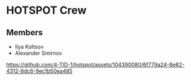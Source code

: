 # HOTSPOT Crew

## Members
- Ilya Koltsov
- Alexander Smirnov



https://github.com/4-TID-1/hotspot/assets/104390080/6f779a24-8e82-4312-8dc6-9ec1b50ea485

